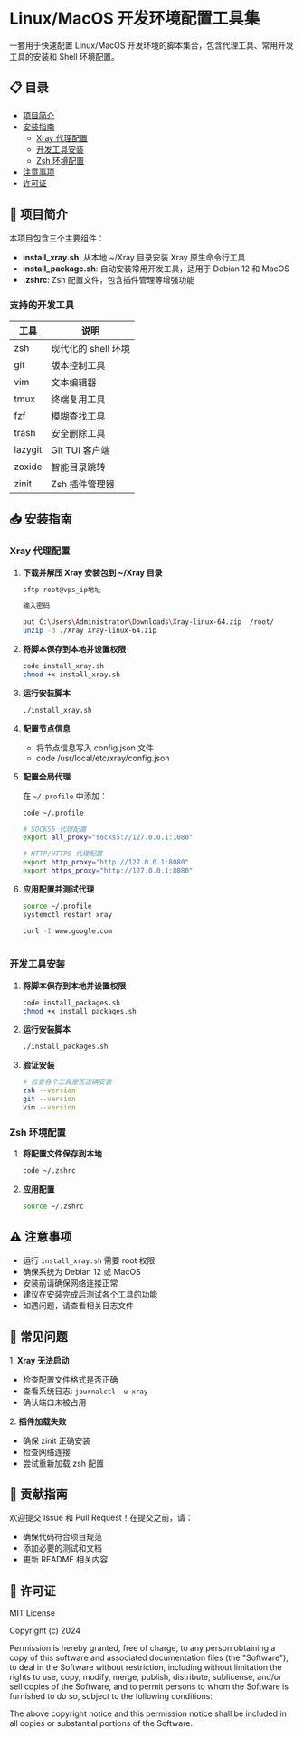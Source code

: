 # Linux/MacOS 开发环境配置工具集

一套用于快速配置 Linux/MacOS 开发环境的脚本集合，包含代理工具、常用开发工具的安装和 Shell 环境配置。

## 📋 目录

- [项目简介](#项目简介)
- [安装指南](#安装指南)
  - [Xray 代理配置](#xray-代理配置)
  - [开发工具安装](#开发工具安装)
  - [Zsh 环境配置](#zsh-环境配置)
- [注意事项](#注意事项)
- [许可证](#许可证)

## 🚀 项目简介

本项目包含三个主要组件：

- **install_xray.sh**: 从本地 ~/Xray 目录安装 Xray 原生命令行工具
- **install_package.sh**: 自动安装常用开发工具，适用于 Debian 12 和 MacOS
- **.zshrc**: Zsh 配置文件，包含插件管理等增强功能

### 支持的开发工具

| 工具 | 说明 |
|------|------|
| zsh | 现代化的 shell 环境 |
| git | 版本控制工具 |
| vim | 文本编辑器 |
| tmux | 终端复用工具 |
| fzf | 模糊查找工具 |
| trash | 安全删除工具 |
| lazygit | Git TUI 客户端 |
| zoxide | 智能目录跳转 |
| zinit | Zsh 插件管理器 |

## 📥 安装指南

### Xray 代理配置

1. **下载并解压 Xray 安装包到 ~/Xray 目录**
   ```bash
   sftp root@vps_ip地址
   
   输入密码
   
   put C:\Users\Administrator\Downloads\Xray-linux-64.zip  /root/
   unzip -d ./Xray Xray-linux-64.zip  

2. **将脚本保存到本地并设置权限**
   ```bash
   code install_xray.sh
   chmod +x install_xray.sh

3. **运行安装脚本**
   ```bash
   ./install_xray.sh

4. **配置节点信息**
   - 将节点信息写入 config.json 文件
   - code /usr/local/etc/xray/config.json

5. **配置全局代理**

   在 `~/.profile` 中添加：
   ```bash
   code ~/.profile
   
   # SOCKS5 代理配置
   export all_proxy="socks5://127.0.0.1:1080"
   
   # HTTP/HTTPS 代理配置
   export http_proxy="http://127.0.0.1:8080"
   export https_proxy="http://127.0.0.1:8080"

6. **应用配置并测试代理**
   ```bash
   source ~/.profile
   systemctl restart xray
   
   curl -I www.google.com
  
### 开发工具安装

1. **将脚本保存到本地并设置权限**
   ```bash
   code install_packages.sh
   chmod +x install_packages.sh

2. **运行安装脚本**
   ```bash
   ./install_packages.sh

3. **验证安装**
   ```bash
   # 检查各个工具是否正确安装
   zsh --version
   git --version
   vim --version

### Zsh 环境配置

1. **将配置文件保存到本地**
   ```bash
   code ~/.zshrc

2. **应用配置**
   ```bash
   source ~/.zshrc


## ⚠️ 注意事项

- 运行 `install_xray.sh` 需要 root 权限
- 确保系统为 Debian 12 或 MacOS
- 安装前请确保网络连接正常
- 建议在安装完成后测试各个工具的功能
- 如遇问题，请查看相关日志文件

## 🔧 常见问题

1\. **Xray 无法启动**
   - 检查配置文件格式是否正确
   - 查看系统日志: `journalctl -u xray`
   - 确认端口未被占用

2\. **插件加载失败**
   - 确保 zinit 正确安装
   - 检查网络连接
   - 尝试重新加载 zsh 配置

## 🤝 贡献指南

欢迎提交 Issue 和 Pull Request！在提交之前，请：

- 确保代码符合项目规范
- 添加必要的测试和文档
- 更新 README 相关内容

## 📄 许可证

MIT License

Copyright (c) 2024

Permission is hereby granted, free of charge, to any person obtaining a copy
of this software and associated documentation files (the "Software"), to deal
in the Software without restriction, including without limitation the rights
to use, copy, modify, merge, publish, distribute, sublicense, and/or sell
copies of the Software, and to permit persons to whom the Software is
furnished to do so, subject to the following conditions:

The above copyright notice and this permission notice shall be included in all
copies or substantial portions of the Software.
